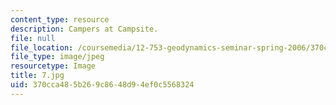 ```yaml
---
content_type: resource
description: Campers at Campsite.
file: null
file_location: /coursemedia/12-753-geodynamics-seminar-spring-2006/370cca485b269c8648d94ef0c5568324_7.jpg
file_type: image/jpeg
resourcetype: Image
title: 7.jpg
uid: 370cca48-5b26-9c86-48d9-4ef0c5568324
---
```

